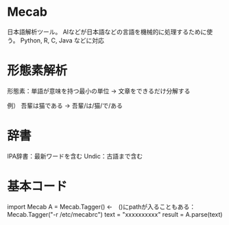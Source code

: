 # Mecab
日本語解析ツール。
AIなどが日本語などの言語を機械的に処理するために使う。
Python, R, C, Java などに対応

# 形態素解析
形態素：単語が意味を持つ最小の単位
→ 文章をできるだけ分解する

例）
吾輩は猫である
→ 吾輩/は/猫/で/ある

# 辞書
IPA辞書：最新ワードを含む
Undic：古語まで含む

# 基本コード
import Mecab
A = Mecab.Tagger() ←　()にpathが入ることもある：Mecab.Tagger("-r /etc/mecabrc")
text = "xxxxxxxxxx"
result = A.parse(text)
